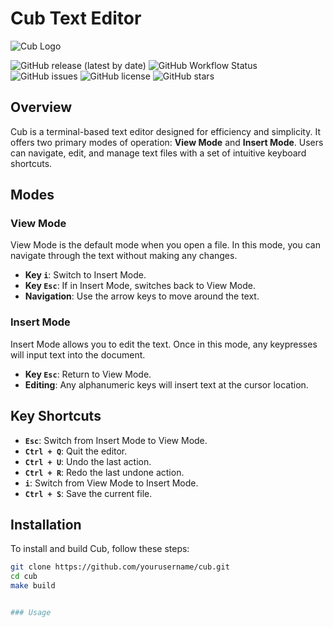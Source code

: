 # Cub Text Editor

![Cub Logo](https://ibb.co/FzPbQWw)

![GitHub release (latest by date)](https://img.shields.io/github/v/release/arthurlch/cub)
![GitHub Workflow Status](https://img.shields.io/github/actions/workflow/status/arthurlch/cub/ci.yml)
![GitHub issues](https://img.shields.io/github/issues/arthurlch/cub)
![GitHub license](https://img.shields.io/github/license/arthurlch/cub)
![GitHub stars](https://img.shields.io/github/stars/arthurlch/cub)

## Overview

Cub is a terminal-based text editor designed for efficiency and simplicity. It offers two primary modes of operation: **View Mode** and **Insert Mode**. Users can navigate, edit, and manage text files with a set of intuitive keyboard shortcuts.

## Modes

### View Mode

View Mode is the default mode when you open a file. In this mode, you can navigate through the text without making any changes.

- **Key `i`**: Switch to Insert Mode.
- **Key `Esc`**: If in Insert Mode, switches back to View Mode.
- **Navigation**: Use the arrow keys to move around the text.

### Insert Mode

Insert Mode allows you to edit the text. Once in this mode, any keypresses will input text into the document.

- **Key `Esc`**: Return to View Mode.
- **Editing**: Any alphanumeric keys will insert text at the cursor location.

## Key Shortcuts

- **`Esc`**: Switch from Insert Mode to View Mode.
- **`Ctrl + Q`**: Quit the editor.
- **`Ctrl + U`**: Undo the last action.
- **`Ctrl + R`**: Redo the last undone action.
- **`i`**: Switch from View Mode to Insert Mode.
- **`Ctrl + S`**: Save the current file.

## Installation

To install and build Cub, follow these steps:

```bash
git clone https://github.com/yourusername/cub.git
cd cub
make build


### Usage 

